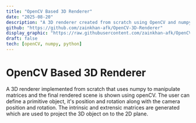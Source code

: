 ```yaml
---
title: "OpenCV Based 3D Renderer"
date: "2025-08-20"
description: "A 3D renderer created from scratch using OpenCV and numpy."
github: "https://github.com/zainkhan-afk/OpenCV-3D-Renderer"
display_graphic: "https://raw.githubusercontent.com/zainkhan-afk/OpenCV-3D-Renderer/refs/heads/main/media/preview_gif.gif"
draft: false
tech: [openCV, numpy, python]
---
```


# OpenCV Based 3D Renderer
A 3D renderer implemented from scratch that uses numpy to manipulate matrices and the final rendered scene is shown using openCV. The user can define a primitive object, it's position and rotation along with the camera position and rotation. The intrinsic and extrensic matrices are generated which are used to project the 3D object on to the 2D plane.